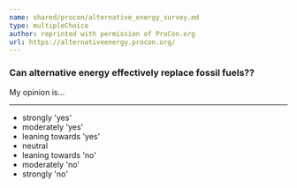 ```yaml
---
name: shared/procon/alternative_energy_survey.md
type: multipleChoice
author: reprinted with permission of ProCon.org
url: https://alternativeenergy.procon.org/
---
```


### Can alternative energy effectively replace fossil fuels??

My opinion is...

---

- strongly 'yes'
- moderately 'yes'
- leaning towards 'yes'
- neutral
- leaning towards 'no'
- moderately 'no'
- strongly 'no'
